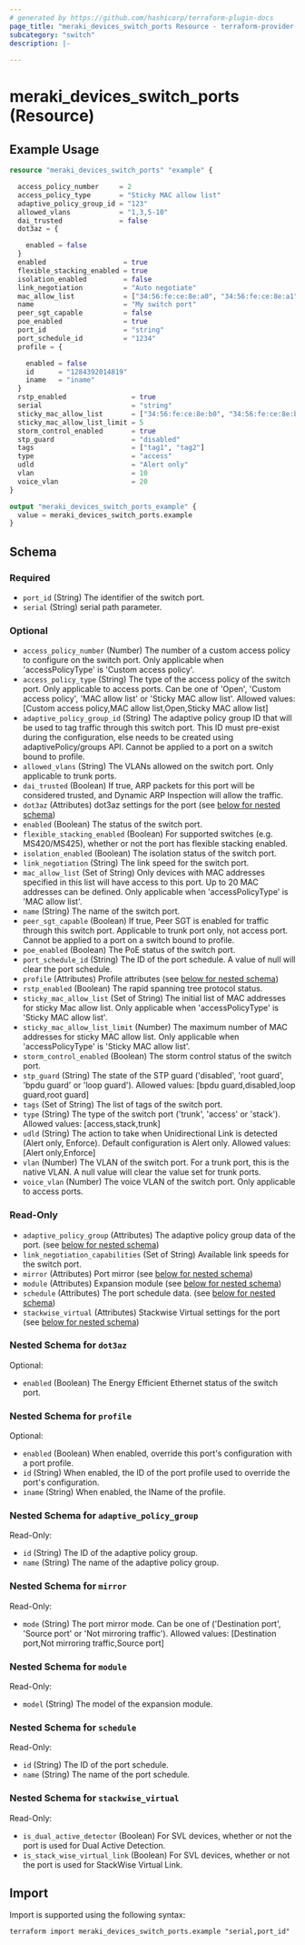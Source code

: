 ```yaml
---
# generated by https://github.com/hashicorp/terraform-plugin-docs
page_title: "meraki_devices_switch_ports Resource - terraform-provider-meraki"
subcategory: "switch"
description: |-
  
---
```


# meraki_devices_switch_ports (Resource)



## Example Usage

```terraform
resource "meraki_devices_switch_ports" "example" {

  access_policy_number     = 2
  access_policy_type       = "Sticky MAC allow list"
  adaptive_policy_group_id = "123"
  allowed_vlans            = "1,3,5-10"
  dai_trusted              = false
  dot3az = {

    enabled = false
  }
  enabled                   = true
  flexible_stacking_enabled = true
  isolation_enabled         = false
  link_negotiation          = "Auto negotiate"
  mac_allow_list            = ["34:56:fe:ce:8e:a0", "34:56:fe:ce:8e:a1"]
  name                      = "My switch port"
  peer_sgt_capable          = false
  poe_enabled               = true
  port_id                   = "string"
  port_schedule_id          = "1234"
  profile = {

    enabled = false
    id      = "1284392014819"
    iname   = "iname"
  }
  rstp_enabled                = true
  serial                      = "string"
  sticky_mac_allow_list       = ["34:56:fe:ce:8e:b0", "34:56:fe:ce:8e:b1"]
  sticky_mac_allow_list_limit = 5
  storm_control_enabled       = true
  stp_guard                   = "disabled"
  tags                        = ["tag1", "tag2"]
  type                        = "access"
  udld                        = "Alert only"
  vlan                        = 10
  voice_vlan                  = 20
}

output "meraki_devices_switch_ports_example" {
  value = meraki_devices_switch_ports.example
}
```

<!-- schema generated by tfplugindocs -->
## Schema

### Required

- `port_id` (String) The identifier of the switch port.
- `serial` (String) serial path parameter.

### Optional

- `access_policy_number` (Number) The number of a custom access policy to configure on the switch port. Only applicable when 'accessPolicyType' is 'Custom access policy'.
- `access_policy_type` (String) The type of the access policy of the switch port. Only applicable to access ports. Can be one of 'Open', 'Custom access policy', 'MAC allow list' or 'Sticky MAC allow list'.
                                  Allowed values: [Custom access policy,MAC allow list,Open,Sticky MAC allow list]
- `adaptive_policy_group_id` (String) The adaptive policy group ID that will be used to tag traffic through this switch port. This ID must pre-exist during the configuration, else needs to be created using adaptivePolicy/groups API. Cannot be applied to a port on a switch bound to profile.
- `allowed_vlans` (String) The VLANs allowed on the switch port. Only applicable to trunk ports.
- `dai_trusted` (Boolean) If true, ARP packets for this port will be considered trusted, and Dynamic ARP Inspection will allow the traffic.
- `dot3az` (Attributes) dot3az settings for the port (see [below for nested schema](#nestedatt--dot3az))
- `enabled` (Boolean) The status of the switch port.
- `flexible_stacking_enabled` (Boolean) For supported switches (e.g. MS420/MS425), whether or not the port has flexible stacking enabled.
- `isolation_enabled` (Boolean) The isolation status of the switch port.
- `link_negotiation` (String) The link speed for the switch port.
- `mac_allow_list` (Set of String) Only devices with MAC addresses specified in this list will have access to this port. Up to 20 MAC addresses can be defined. Only applicable when 'accessPolicyType' is 'MAC allow list'.
- `name` (String) The name of the switch port.
- `peer_sgt_capable` (Boolean) If true, Peer SGT is enabled for traffic through this switch port. Applicable to trunk port only, not access port. Cannot be applied to a port on a switch bound to profile.
- `poe_enabled` (Boolean) The PoE status of the switch port.
- `port_schedule_id` (String) The ID of the port schedule. A value of null will clear the port schedule.
- `profile` (Attributes) Profile attributes (see [below for nested schema](#nestedatt--profile))
- `rstp_enabled` (Boolean) The rapid spanning tree protocol status.
- `sticky_mac_allow_list` (Set of String) The initial list of MAC addresses for sticky Mac allow list. Only applicable when 'accessPolicyType' is 'Sticky MAC allow list'.
- `sticky_mac_allow_list_limit` (Number) The maximum number of MAC addresses for sticky MAC allow list. Only applicable when 'accessPolicyType' is 'Sticky MAC allow list'.
- `storm_control_enabled` (Boolean) The storm control status of the switch port.
- `stp_guard` (String) The state of the STP guard ('disabled', 'root guard', 'bpdu guard' or 'loop guard').
                                  Allowed values: [bpdu guard,disabled,loop guard,root guard]
- `tags` (Set of String) The list of tags of the switch port.
- `type` (String) The type of the switch port ('trunk', 'access' or 'stack').
                                  Allowed values: [access,stack,trunk]
- `udld` (String) The action to take when Unidirectional Link is detected (Alert only, Enforce). Default configuration is Alert only.
                                  Allowed values: [Alert only,Enforce]
- `vlan` (Number) The VLAN of the switch port. For a trunk port, this is the native VLAN. A null value will clear the value set for trunk ports.
- `voice_vlan` (Number) The voice VLAN of the switch port. Only applicable to access ports.

### Read-Only

- `adaptive_policy_group` (Attributes) The adaptive policy group data of the port. (see [below for nested schema](#nestedatt--adaptive_policy_group))
- `link_negotiation_capabilities` (Set of String) Available link speeds for the switch port.
- `mirror` (Attributes) Port mirror (see [below for nested schema](#nestedatt--mirror))
- `module` (Attributes) Expansion module (see [below for nested schema](#nestedatt--module))
- `schedule` (Attributes) The port schedule data. (see [below for nested schema](#nestedatt--schedule))
- `stackwise_virtual` (Attributes) Stackwise Virtual settings for the port (see [below for nested schema](#nestedatt--stackwise_virtual))

<a id="nestedatt--dot3az"></a>
### Nested Schema for `dot3az`

Optional:

- `enabled` (Boolean) The Energy Efficient Ethernet status of the switch port.


<a id="nestedatt--profile"></a>
### Nested Schema for `profile`

Optional:

- `enabled` (Boolean) When enabled, override this port's configuration with a port profile.
- `id` (String) When enabled, the ID of the port profile used to override the port's configuration.
- `iname` (String) When enabled, the IName of the profile.


<a id="nestedatt--adaptive_policy_group"></a>
### Nested Schema for `adaptive_policy_group`

Read-Only:

- `id` (String) The ID of the adaptive policy group.
- `name` (String) The name of the adaptive policy group.


<a id="nestedatt--mirror"></a>
### Nested Schema for `mirror`

Read-Only:

- `mode` (String) The port mirror mode. Can be one of ('Destination port', 'Source port' or 'Not mirroring traffic').
                                        Allowed values: [Destination port,Not mirroring traffic,Source port]


<a id="nestedatt--module"></a>
### Nested Schema for `module`

Read-Only:

- `model` (String) The model of the expansion module.


<a id="nestedatt--schedule"></a>
### Nested Schema for `schedule`

Read-Only:

- `id` (String) The ID of the port schedule.
- `name` (String) The name of the port schedule.


<a id="nestedatt--stackwise_virtual"></a>
### Nested Schema for `stackwise_virtual`

Read-Only:

- `is_dual_active_detector` (Boolean) For SVL devices, whether or not the port is used for Dual Active Detection.
- `is_stack_wise_virtual_link` (Boolean) For SVL devices, whether or not the port is used for StackWise Virtual Link.

## Import

Import is supported using the following syntax:

```shell
terraform import meraki_devices_switch_ports.example "serial,port_id"
```
